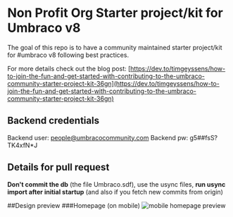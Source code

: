 # Non Profit Org Starter project/kit for Umbraco v8
The goal of this repo is to have a community maintained starter project/kit for #umbraco v8 following best practices.

For more details check out the blog post: [https://dev.to/timgeyssens/how-to-join-the-fun-and-get-started-with-contributing-to-the-umbraco-community-starter-project-kit-36gn](https://dev.to/timgeyssens/how-to-join-the-fun-and-get-started-with-contributing-to-the-umbraco-community-starter-project-kit-36gn)

## Backend credentials
Backend user: people@umbracocommunity.com
Backend pw: g5##fsS?TK4xfN*J

## Details for pull request
**Don't commit the db** (the file Umbraco.sdf), use the usync files, **run usync import after initial startup** (and also if you fetch new commits from origin)

##Design preview
###Homepage (on mobile)
![mobile homepage preview](https://dev-to-uploads.s3.amazonaws.com/i/7g2wmtxfbz63x6kzhuvy.png)


